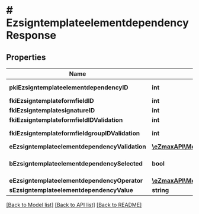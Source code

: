 # # EzsigntemplateelementdependencyResponse

## Properties

Name | Type | Description | Notes
------------ | ------------- | ------------- | -------------
**pkiEzsigntemplateelementdependencyID** | **int** | The unique ID of the Ezsigntemplateelementdependency |
**fkiEzsigntemplateformfieldID** | **int** | The unique ID of the Ezsigntemplateformfield | [optional]
**fkiEzsigntemplatesignatureID** | **int** | The unique ID of the Ezsigntemplatesignature | [optional]
**fkiEzsigntemplateformfieldIDValidation** | **int** | The unique ID of the Ezsigntemplateformfield | [optional]
**fkiEzsigntemplateformfieldgroupIDValidation** | **int** | The unique ID of the Ezsigntemplateformfieldgroup | [optional]
**eEzsigntemplateelementdependencyValidation** | [**\eZmaxAPI\Model\FieldEEzsigntemplateelementdependencyValidation**](FieldEEzsigntemplateelementdependencyValidation.md) |  |
**bEzsigntemplateelementdependencySelected** | **bool** | Whether if it&#39;s selected or not when using eEzsigntemplateelementdependencyValidation &#x3D; Selected | [optional]
**eEzsigntemplateelementdependencyOperator** | [**\eZmaxAPI\Model\FieldEEzsigntemplateelementdependencyOperator**](FieldEEzsigntemplateelementdependencyOperator.md) |  | [optional]
**sEzsigntemplateelementdependencyValue** | **string** | The value of the Ezsignelementdependency | [optional]

[[Back to Model list]](../../README.md#models) [[Back to API list]](../../README.md#endpoints) [[Back to README]](../../README.md)
